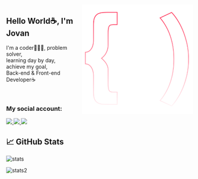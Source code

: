 <img src="logo.svg" width="300px" min-width="300px" max-width="300px" align="right" alt="Logo iuricode">

<h2>Hello World☕, I'm Jovan</h2>

<p>I'm a coder🧑🏽‍💻, problem solver,<br> learning day by day, <br> achieve my goal, <br>Back-end & Front-end Developer☕</p>

</br>

<h3>My social account:</h3> 

  
  <a href="https://www.linkedin.com/in/jovaneah" alt="Linkedin">
    <img src="https://img.shields.io/badge/-Linkedin-0e76a8?style=for-the-badge&logo=Linkedin&logoColor=FFF"/>
  </a>
  <a href="https://wa.me/6281385744255" alt="Whatsapp">
    <img src="https://img.shields.io/badge/-Whatsapp-25D366?style=for-the-badge&logo=Whatsapp&logoColor=FFF"/>
  </a>
  <a href="https://instagram.com/jovaneah" alt="Instagram">
    <img src="https://img.shields.io/badge/-Instagram-e4405f?style=for-the-badge&logo=Instagram&logoColor=FFF"/>
  </a>
  

## 📈 GitHub Stats

![stats](https://github-readme-stats.vercel.app/api?username=Zonxen&show_icons=true&title_color=ffffff&text_color=c9cacc&icon_color=4AB197&bg_color=1A2B34) 

![stats2](https://github-readme-stats.vercel.app/api/top-langs/?username=Zonxen&exclude_repo=KNN-Image-Classification&show_icons=true&hide_border=true&layout=compact&langs_count=8&&title_color=ffffff&text_color=c9cacc&icon_color=4AB197&bg_color=1A2B34)
